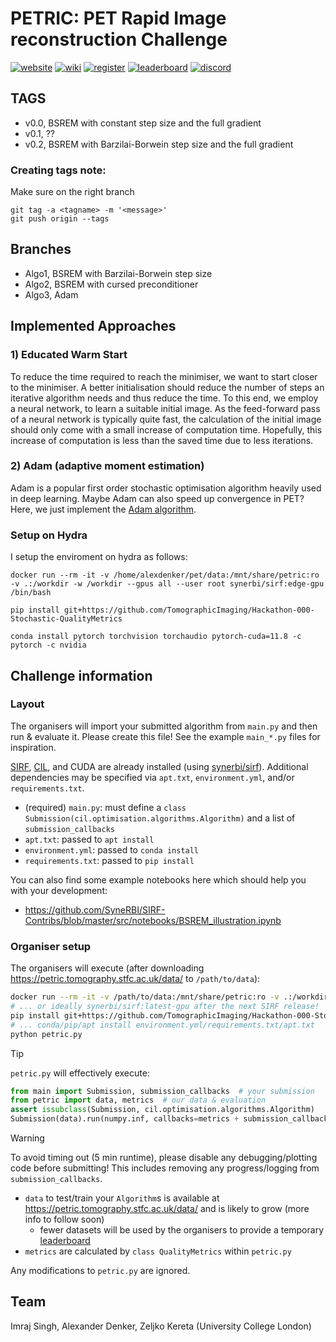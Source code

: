 # PETRIC: PET Rapid Image reconstruction Challenge

[![website](https://img.shields.io/badge/announcement-website-purple?logo=workplace&logoColor=white)](https://www.ccpsynerbi.ac.uk/events/petric/)
[![wiki](https://img.shields.io/badge/details-wiki-blue?logo=googledocs&logoColor=white)](https://github.com/SyneRBI/PETRIC/wiki)
[![register](https://img.shields.io/badge/participate-register-green?logo=ticktick&logoColor=white)](https://github.com/SyneRBI/PETRIC/issues/new/choose)
[![leaderboard](https://img.shields.io/badge/rankings-leaderboard-orange?logo=tensorflow&logoColor=white)](https://petric.tomography.stfc.ac.uk/leaderboard)
[![discord](https://img.shields.io/badge/chat-discord-blue?logo=discord&logoColor=white)](https://discord.gg/Ayd72Aa4ry)


## TAGS
- v0.0, BSREM with constant step size and the full gradient
- v0.1, ??
- v0.2, BSREM with Barzilai-Borwein step size and the full gradient 

### Creating tags note:

Make sure on the right branch


```
git tag -a <tagname> -m '<message>'
git push origin --tags
```


## Branches
- Algo1, BSREM with Barzilai-Borwein step size
- Algo2, BSREM with cursed preconditioner
- Algo3, Adam

## Implemented Approaches

### 1) Educated Warm Start

To reduce the time required to reach the minimiser, we want to start closer to the minimiser. A better initialisation should reduce the number of steps an iterative algorithm needs and thus reduce the time. To this end, we employ a neural network, to learn a suitable initial image. As the feed-forward pass of a neural network is typically quite fast, the calculation of the initial image should only come with a small increase of computation time. Hopefully, this increase of computation is less than the saved time due to less iterations. 


### 2) Adam (adaptive moment estimation)

Adam is a popular first order stochastic optimisation algorithm heavily used in deep learning. Maybe Adam can also speed up convergence in PET? Here, we just implement the [Adam algorithm](https://arxiv.org/abs/1412.6980).


### Setup on Hydra

I setup the enviroment on hydra as follows:

```
docker run --rm -it -v /home/alexdenker/pet/data:/mnt/share/petric:ro -v .:/workdir -w /workdir --gpus all --user root synerbi/sirf:edge-gpu /bin/bash 

pip install git+https://github.com/TomographicImaging/Hackathon-000-Stochastic-QualityMetrics

conda install pytorch torchvision torchaudio pytorch-cuda=11.8 -c pytorch -c nvidia
```


## Challenge information

### Layout

The organisers will import your submitted algorithm from `main.py` and then run & evaluate it.
Please create this file! See the example `main_*.py` files for inspiration.

[SIRF](https://github.com/SyneRBI/SIRF), [CIL](https://github.com/TomographicImaging/CIL), and CUDA are already installed (using [synerbi/sirf](https://github.com/synerbi/SIRF-SuperBuild/pkgs/container/sirf)).
Additional dependencies may be specified via `apt.txt`, `environment.yml`, and/or `requirements.txt`.

- (required) `main.py`: must define a `class Submission(cil.optimisation.algorithms.Algorithm)` and a list of `submission_callbacks`
- `apt.txt`: passed to `apt install`
- `environment.yml`: passed to `conda install`
- `requirements.txt`: passed to `pip install`

You can also find some example notebooks here which should help you with your development:
- https://github.com/SyneRBI/SIRF-Contribs/blob/master/src/notebooks/BSREM_illustration.ipynb

### Organiser setup

The organisers will execute (after downloading https://petric.tomography.stfc.ac.uk/data/ to `/path/to/data`):

```sh
docker run --rm -it -v /path/to/data:/mnt/share/petric:ro -v .:/workdir -w /workdir --gpus all synerbi/sirf:edge-gpu /bin/bash
# ... or ideally synerbi/sirf:latest-gpu after the next SIRF release!
pip install git+https://github.com/TomographicImaging/Hackathon-000-Stochastic-QualityMetrics
# ... conda/pip/apt install environment.yml/requirements.txt/apt.txt
python petric.py
```

> [!TIP]
> `petric.py` will effectively execute:
>
> ```python
> from main import Submission, submission_callbacks  # your submission
> from petric import data, metrics  # our data & evaluation
> assert issubclass(Submission, cil.optimisation.algorithms.Algorithm)
> Submission(data).run(numpy.inf, callbacks=metrics + submission_callbacks)
> ```

<!-- br -->

> [!WARNING]
> To avoid timing out (5 min runtime), please disable any debugging/plotting code before submitting!
> This includes removing any progress/logging from `submission_callbacks`.

- `data` to test/train your `Algorithm`s is available at https://petric.tomography.stfc.ac.uk/data/ and is likely to grow (more info to follow soon)
  + fewer datasets will be used by the organisers to provide a temporary [leaderboard](https://petric.tomography.stfc.ac.uk/leaderboard)
- `metrics` are calculated by `class QualityMetrics` within `petric.py`

Any modifications to `petric.py` are ignored.


## Team

Imraj Singh, Alexander Denker, Zeljko Kereta (University College London)